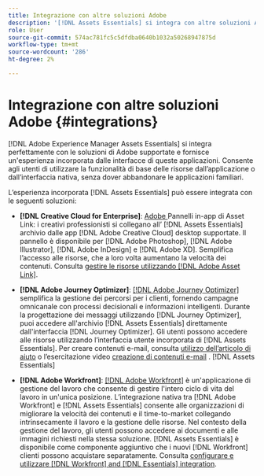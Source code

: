 ```yaml
---
title: Integrazione con altre soluzioni Adobe
description: '[!DNL Assets Essentials] si integra con altre soluzioni Adobe e fornisce un’esperienza incorporata dall’interno dell’applicazione nativa.'
role: User
source-git-commit: 574ac781fc5c5dfdba0640b1032a50268947875d
workflow-type: tm+mt
source-wordcount: '286'
ht-degree: 2%

---
```



# Integrazione con altre soluzioni Adobe {#integrations}

[!DNL Adobe Experience Manager Assets Essentials] si integra perfettamente con le soluzioni di Adobe supportate e fornisce un&#39;esperienza incorporata dalle interfacce di queste applicazioni. Consente agli utenti di utilizzare la funzionalità di base delle risorse dall’applicazione o dall’interfaccia nativa, senza dover abbandonare le applicazioni familiari.

L’esperienza incorporata [!DNL Assets Essentials] può essere integrata con le seguenti soluzioni:

* **[!DNL Creative Cloud for Enterprise]**:  [Adobe ](https://www.adobe.com/creativecloud/business/enterprise/adobe-asset-link.html) Pannelli in-app di Asset Link: i creativi professionisti si collegano all’ [!DNL Assets Essentials] archivio dalle app  [!DNL Adobe Creative Cloud] desktop supportate. Il pannello è disponibile per [!DNL Adobe Photoshop], [!DNL Adobe Illustrator], [!DNL Adobe InDesign] e [!DNL Adobe XD]. Semplifica l’accesso alle risorse, che a loro volta aumentano la velocità dei contenuti. Consulta [gestire le risorse utilizzando [!DNL Adobe Asset Link]](https://helpx.adobe.com/enterprise/admin-guide.html/enterprise/using/manage-assets-using-adobe-asset-link.ug.html).

* **[!DNL Adobe Journey Optimizer]**:  [[!DNL Adobe Journey Optimizer]](https://business.adobe.com/products/journey-optimizer/adobe-journey-optimizer.html) semplifica la gestione dei percorsi per i clienti, fornendo campagne omnicanale con processi decisionali e informazioni intelligenti. Durante la progettazione dei messaggi utilizzando [!DNL Journey Optimizer], puoi accedere all&#39;archivio [!DNL Assets Essentials] direttamente dall&#39;interfaccia [!DNL Journey Optimizer]. Gli utenti possono accedere alle risorse utilizzando l’interfaccia utente incorporata di [!DNL Assets Essentials]. Per creare contenuti e-mail, consulta [utilizzo dell’articolo di aiuto](https://experienceleague.adobe.com/docs/journey-optimizer/using/create-messages/assets-essentials.html) o l’esercitazione video [creazione di contenuti e-mail](https://experienceleague.adobe.com/docs/journey-optimizer-learn/tutorials/create-messages/create-email-content-with-the-message-editor.html) . [!DNL Assets Essentials] 

* **[!DNL Adobe Workfront]**:  [[!DNL Adobe Workfront]](https://www.workfront.com/) è un&#39;applicazione di gestione del lavoro che consente di gestire l&#39;intero ciclo di vita del lavoro in un&#39;unica posizione. L’integrazione nativa tra [!DNL Adobe Workfront] e [!DNL Assets Essentials] consente alle organizzazioni di migliorare la velocità dei contenuti e il time-to-market collegando intrinsecamente il lavoro e la gestione delle risorse. Nel contesto della gestione del lavoro, gli utenti possono accedere ai documenti e alle immagini richiesti nella stessa soluzione. [!DNL Assets Essentials] è disponibile come componente aggiuntivo che i nuovi  [!DNL Workfront] clienti possono acquistare separatamente. Consulta [configurare e utilizzare [!DNL Workfront] and [!DNL Essentials] integration](https://one.workfront.com/s/document-item?bundleId=the-new-workfront-experience&amp;topicId=Content%2FDocuments%2FAdobe_Workfront_for_Experience_Manager_Assets_Essentials%2F_workfront-for-aem-asset-essentials.htm).

<!-- TBD: Hiding this link till GA. Do not even include the beta mention as discussed with Greg. Beta is done with customers selected by the Accounts team. It is not an open Beta program. At GA, document this.

* **[[!DNL Creative Cloud Libraries]**: This integration will be made available in the future.

* **[[!DNL Adobe Studio]]**: This integration will be made available in the future.
-->
